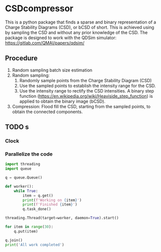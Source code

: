 # CSDcompressor
This is a python package that finds a sparse and binary representation of a Charge Stability Diagrams (CSD), or bCSD of short.
This is achieved using by sampling the CSD and without any prior knowledge of the CSD.
The package is designed to work with the QDSim simulator: https://gitlab.com/QMAI/papers/qdsim/

## Procedure
1. Random sampling batch size estimation
2. Random sampling:
   1. Randomly sample points from the Charge Stability Diagram (CSD)
   2. Use the sampled points to establish the intensity range for the CSD. 
   3. Use the intensity range to rectify the CSD intensities. A binary step function (https://en.wikipedia.org/wiki/Heaviside_step_function) is applied to obtain the binary image (bCSD).
3. Compression: Flood fill the CSD, starting from the sampled points, to obtain the connected components.

## TODO s
### Clock
### Parallelize the code
```python
import threading
import queue

q = queue.Queue()

def worker():
    while True:
        item = q.get()
        print(f'Working on {item}')
        print(f'Finished {item}')
        q.task_done()

threading.Thread(target=worker, daemon=True).start()

for item in range(30):
    q.put(item)

q.join()
print('All work completed')
```
